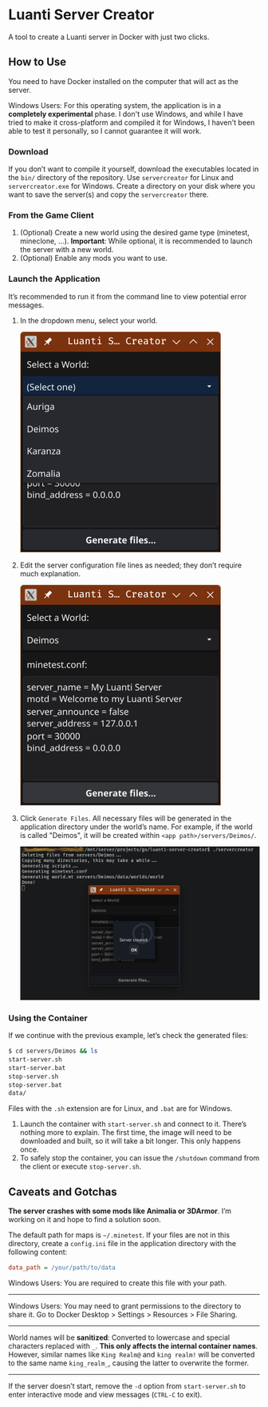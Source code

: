 # Luanti Server Creator

A tool to create a Luanti server in Docker with just two clicks.

## How to Use
You need to have Docker installed on the computer that will act as the server.

Windows Users: For this operating system, the application is in a **completely experimental** phase. I don't use Windows, and while I have tried to make it cross-platform and compiled it for Windows, I haven't been able to test it personally, so I cannot guarantee it will work.

### Download
If you don’t want to compile it yourself, download the executables located in the `bin/` directory of the repository. Use `servercreator` for Linux and `servercreator.exe` for Windows. Create a directory on your disk where you want to save the server(s) and copy the `servercreator` there.

### From the Game Client
1. (Optional) Create a new world using the desired game type (minetest, mineclone, ...). **Important**: While optional, it is recommended to launch the server with a new world.
2. (Optional) Enable any mods you want to use.

### Launch the Application
It’s recommended to run it from the command line to view potential error messages.

1. In the dropdown menu, select your world.

   ![](./screenshot-01.png "World selection")

2. Edit the server configuration file lines as needed; they don’t require much explanation.

   ![](./screenshot-02.png "Configuration")

3. Click `Generate Files`. All necessary files will be generated in the application directory under the world’s name. For example, if the world is called "Deimos", it will be created within `<app path>/servers/Deimos/`.

   ![](./screenshot-03.png "")

### Using the Container
If we continue with the previous example, let’s check the generated files:
```bash
$ cd servers/Deimos && ls
start-server.sh
start-server.bat
stop-server.sh
stop-server.bat
data/
```
Files with the `.sh` extension are for Linux, and `.bat` are for Windows.

1. Launch the container with `start-server.sh` and connect to it. There’s nothing more to explain. The first time, the image will need to be downloaded and built, so it will take a bit longer. This only happens once.
2. To safely stop the container, you can issue the `/shutdown` command from the client or execute `stop-server.sh`.

## Caveats and Gotchas

**The server crashes with some mods like Animalia or 3DArmor**. I’m working on it and hope to find a solution soon.

The default path for maps is `~/.minetest`. If your files are not in this directory, create a `config.ini` file in the application directory with the following content:
```ini
data_path = /your/path/to/data
```
Windows Users: You are required to create this file with your path.

***
Windows Users: You may need to grant permissions to the directory to share it. Go to Docker Desktop > Settings > Resources > File Sharing.
***

World names will be **sanitized**: Converted to lowercase and special characters replaced with `_`. **This only affects the internal container names**. However, similar names like `King Realm@` and `king realm!` will be converted to the same name `king_realm_`, causing the latter to overwrite the former.

***
If the server doesn’t start, remove the `-d` option from `start-server.sh` to enter interactive mode and view messages (`CTRL-C` to exit).
